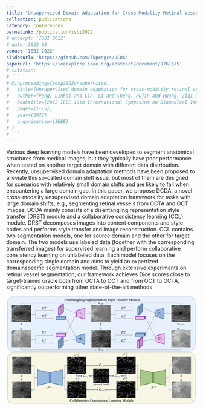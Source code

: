```yaml
---
title: "Unsupervised Domain Adaptation for Cross-Modality Retinal Vessel Segmentation via Disentangling Representation Style Transfer and Collaborative Consistency Learning"
collection: publications
category: conferences
permalink: /publication/isbi2022
# excerpt: 'ISBI 2022'
# date: 2022-03
venue: 'ISBI 2022'
slidesurl: 'https://github.com/lkpengcs/DCDA'
paperurl: 'https://ieeexplore.ieee.org/abstract/document/9761675'
# citation: 
# ```
# @inproceedings{peng2022unsupervised,
#   title={Unsupervised domain adaptation for cross-modality retinal vessel segmentation via disentangling representation style transfer and collaborative consistency learning},
#   author={Peng, Linkai and Lin, Li and Cheng, Pujin and Huang, Ziqi and Tang, Xiaoying},
#   booktitle={2022 IEEE 19th International Symposium on Biomedical Imaging (ISBI)},
#   pages={1--5},
#   year={2022},
#   organization={IEEE}
# }
# ```
---
```


Various deep learning models have been developed to segment anatomical structures from medical images, but they typically have poor performance when tested on another target domain with different data distribution. Recently, unsupervised domain adaptation methods have been proposed to alleviate this so-called domain shift issue, but most of them are designed for scenarios with relatively small domain shifts and are likely to fail when encountering a large domain gap. In this paper, we propose DCDA, a novel cross-modality unsupervised domain adaptation framework for tasks with large domain shifts, e.g., segmenting retinal vessels from OCTA and OCT images. DCDA mainly consists of a disentangling representation style transfer (DRST) module and a collaborative consistency learning (CCL) module. DRST decomposes images into content components and style codes and performs style transfer and image reconstruction. CCL contains two segmentation models, one for source domain and the other for target domain. The two models use labeled data (together with the corresponding transferred images) for supervised learning and perform collaborative consistency learning on unlabeled data. Each model focuses on the corresponding single domain and aims to yield an expertized domainspecific segmentation model. Through extensive experiments on retinal vessel segmentation, our framework achieves Dice scores close to target-trained oracle both from OCTA to OCT and from OCT to OCTA, significantly outperforming other state-of-the-art methods.

![isbi2022](/paper_figs/isbi2022.png)